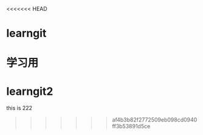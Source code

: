 <<<<<<< HEAD
# learngit
学习用
=======
# learngit2
this is 222
>>>>>>> af4b3b82f2772509eb098cd0940ff3b53891d5ce
